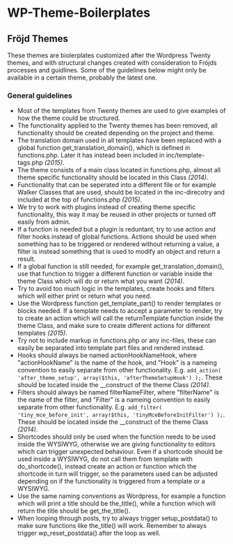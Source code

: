 # WP-Theme-Boilerplates

## Fröjd Themes
These themes are biolerplates customized after the Wordpress Twenty themes, and with structural changes created with consideration to Fröjds processes and guidlines. Some of the guidelines below might only be available in a certain theme, probably the latest one.

### General guidelines
- Most of the templates from Twenty themes are used to give examples of how the theme could be structured.
- The functionality applied to the Twenty themes has been removed, all functionality should be created depending on the project and theme.
- The translation domain used in all templates have been replaced with a global function get_translation_domain(), which is defined in functions.php. Later it has instead been included in inc/template-tags.php *(2015)*.
- The theme consists of a main class located in functions.php, almost all theme specific functionality should be located in this Class *(2014)*.
- Functionality that can be seperated into a different file or for example Walker Classes that are used, should be located in the inc-direcotry and included at the top of functions.php *(2015)*.
- We try to work with plugins instead of creating theme specific functionality, this way it may be reused in other projects or turned off easily from admin.
- If a function is needed but a plugin is reduntant, try to use action and filter hooks instead of global functions. Actions should be used when something has to be triggered or rendered without returning a value, a filter is instead something that is used to modify an object and return a result.
- If a global function is still needed, for example get_translation_domain(), use that function to trigger a different function or variable inside the theme Class which will do or return what you want *(2014)*.
- Try to avoid too much logic in the templates, create hooks and filters which will either print or return what you need.
- Use the Wordpress function get_template_part() to render templates or blocks needed. If a template needs to accept a parameter to render, try to create an action which will call the returnTemplate function inside the theme Class, and make sure to create different actions for different templates *(2015)*.
- Try not to include markup in functions.php or any inc-files, these can easily be separated into template part files and rendered instead.
- Hooks should always be named actionHookNameHook, where "actionHookName" is the name of the hook, and "Hook" is a nameing convention to easily separate from other functionality. E.g. `add_action( 'after_theme_setup', array($this, 'afterThemeSetupHook') );`. These should be located inside the __construct of the theme Class *(2014)*.
- Filters should always be named filterNameFilter, where "filterName" is the name of the filter, and "Filter" is a nameing convention to easily separate from other functionality. E.g. `add_filter( 'tiny_mce_before_init', array($this, 'tinyMceBeforeInitFilter') );`. These should be located inside the __construct of the theme Class *(2014)*.
- Shortcodes should only be used when the function needs to be used inside the WYSIWYG, otherwise we are giving functionality to editors which can trigger unexpected behaviour. Even if a shortcode should be used inside a WYSIWYG, do not call them from template with do_shortcode(), instead create an action or function which the shortcode in turn will trigger, so the parameters used can be adjusted depending on if the functionality is triggered from a template or a WYSIWYG.
- Use the same naming conventions as Wordpress, for example a function which will print a title should be the_title(), while a function which will return the title should be get_the_title().
- When looping through posts, try to always trigger setup_postdata() to make sure functions like the_title() will work. Remember to always trigger wp_reset_postdata() after the loop as well.